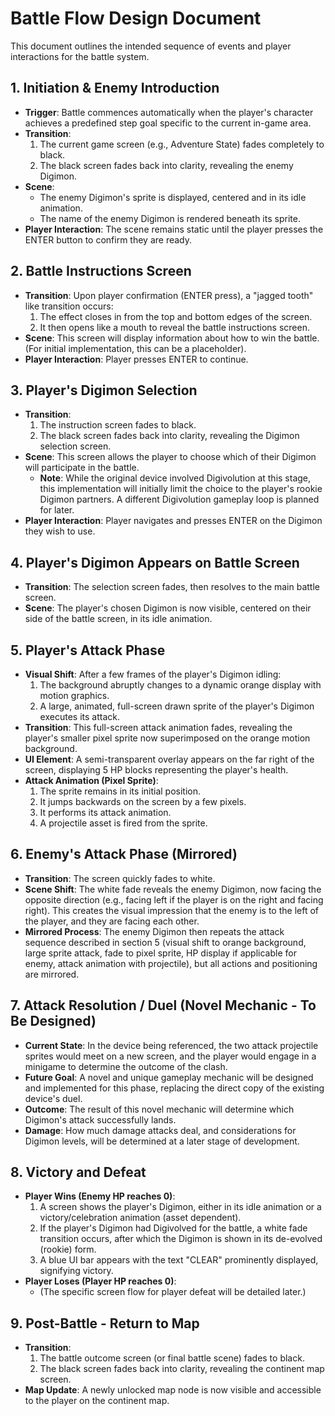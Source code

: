 # Battle Flow Design Document

This document outlines the intended sequence of events and player interactions for the battle system.

## 1. Initiation & Enemy Introduction
*   **Trigger**: Battle commences automatically when the player's character achieves a predefined step goal specific to the current in-game area.
*   **Transition**:
    1.  The current game screen (e.g., Adventure State) fades completely to black.
    2.  The black screen fades back into clarity, revealing the enemy Digimon.
*   **Scene**:
    *   The enemy Digimon's sprite is displayed, centered and in its idle animation.
    *   The name of the enemy Digimon is rendered beneath its sprite.
*   **Player Interaction**: The scene remains static until the player presses the ENTER button to confirm they are ready.

## 2. Battle Instructions Screen
*   **Transition**: Upon player confirmation (ENTER press), a "jagged tooth" like transition occurs:
    1.  The effect closes in from the top and bottom edges of the screen.
    2.  It then opens like a mouth to reveal the battle instructions screen.
*   **Scene**: This screen will display information about how to win the battle. (For initial implementation, this can be a placeholder).
*   **Player Interaction**: Player presses ENTER to continue.

## 3. Player's Digimon Selection
*   **Transition**:
    1.  The instruction screen fades to black.
    2.  The black screen fades back into clarity, revealing the Digimon selection screen.
*   **Scene**: This screen allows the player to choose which of their Digimon will participate in the battle.
    *   **Note**: While the original device involved Digivolution at this stage, this implementation will initially limit the choice to the player's rookie Digimon partners. A different Digivolution gameplay loop is planned for later.
*   **Player Interaction**: Player navigates and presses ENTER on the Digimon they wish to use.

## 4. Player's Digimon Appears on Battle Screen
*   **Transition**: The selection screen fades, then resolves to the main battle screen.
*   **Scene**: The player's chosen Digimon is now visible, centered on their side of the battle screen, in its idle animation.

## 5. Player's Attack Phase
*   **Visual Shift**: After a few frames of the player's Digimon idling:
    1.  The background abruptly changes to a dynamic orange display with motion graphics.
    2.  A large, animated, full-screen drawn sprite of the player's Digimon executes its attack.
*   **Transition**: This full-screen attack animation fades, revealing the player's smaller pixel sprite now superimposed on the orange motion background.
*   **UI Element**: A semi-transparent overlay appears on the far right of the screen, displaying 5 HP blocks representing the player's health.
*   **Attack Animation (Pixel Sprite)**:
    1.  The sprite remains in its initial position.
    2.  It jumps backwards on the screen by a few pixels.
    3.  It performs its attack animation.
    4.  A projectile asset is fired from the sprite.

## 6. Enemy's Attack Phase (Mirrored)
*   **Transition**: The screen quickly fades to white.
*   **Scene Shift**: The white fade reveals the enemy Digimon, now facing the opposite direction (e.g., facing left if the player is on the right and facing right). This creates the visual impression that the enemy is to the left of the player, and they are facing each other.
*   **Mirrored Process**: The enemy Digimon then repeats the attack sequence described in section 5 (visual shift to orange background, large sprite attack, fade to pixel sprite, HP display if applicable for enemy, attack animation with projectile), but all actions and positioning are mirrored.

## 7. Attack Resolution / Duel (Novel Mechanic - To Be Designed)
*   **Current State**: In the device being referenced, the two attack projectile sprites would meet on a new screen, and the player would engage in a minigame to determine the outcome of the clash.
*   **Future Goal**: A novel and unique gameplay mechanic will be designed and implemented for this phase, replacing the direct copy of the existing device's duel.
*   **Outcome**: The result of this novel mechanic will determine which Digimon's attack successfully lands.
*   **Damage**: How much damage attacks deal, and considerations for Digimon levels, will be determined at a later stage of development.

## 8. Victory and Defeat
*   **Player Wins (Enemy HP reaches 0)**:
    1.  A screen shows the player's Digimon, either in its idle animation or a victory/celebration animation (asset dependent).
    2.  If the player's Digimon had Digivolved for the battle, a white fade transition occurs, after which the Digimon is shown in its de-evolved (rookie) form.
    3.  A blue UI bar appears with the text "CLEAR" prominently displayed, signifying victory.
*   **Player Loses (Player HP reaches 0)**:
    *   (The specific screen flow for player defeat will be detailed later.)

## 9. Post-Battle - Return to Map
*   **Transition**:
    1.  The battle outcome screen (or final battle scene) fades to black.
    2.  The black screen fades back into clarity, revealing the continent map screen.
*   **Map Update**: A newly unlocked map node is now visible and accessible to the player on the continent map.
